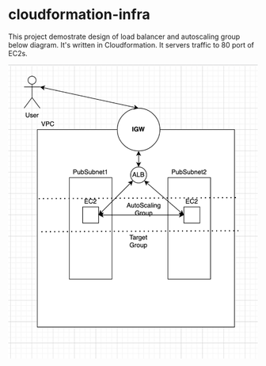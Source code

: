 # cloudformation-infra

This project demostrate design of load balancer and autoscaling group below diagram. It's written in Cloudformation. It servers traffic to 80 port of EC2s.

![Build Configurations](diagram.png)